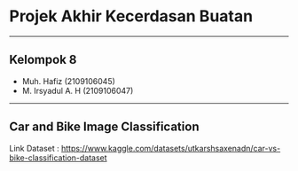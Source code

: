 # Projek Akhir Kecerdasan Buatan
---
## Kelompok 8
- Muh. Hafiz        (2109106045)
- M. Irsyadul A. H  (2109106047)
---
## Car and Bike Image Classification
Link Dataset : https://www.kaggle.com/datasets/utkarshsaxenadn/car-vs-bike-classification-dataset
